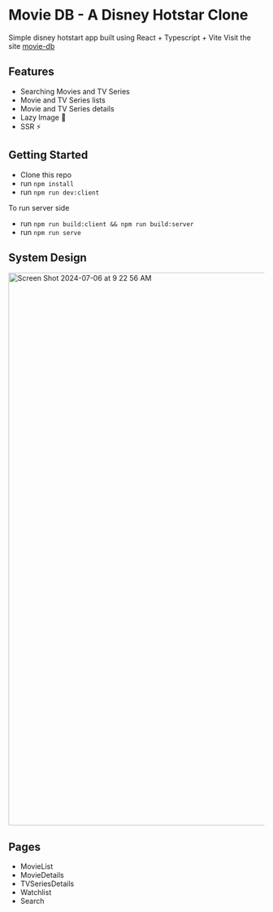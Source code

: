 # Movie DB - A Disney Hotstar Clone

Simple disney hotstart app built using React + Typescript + Vite
Visit the site [movie-db](https://movie.azhariemuhamad.com)

## Features

- Searching Movies and TV Series
- Movie and TV Series lists
- Movie and TV Series details
- Lazy Image 📸
- SSR ⚡️


## Getting Started

- Clone this repo
- run `npm install`
- run `npm run dev:client`

To run server side

- run `npm run build:client && npm run build:server`
- run `npm run serve`

## System Design


<img width="1087" alt="Screen Shot 2024-07-06 at 9 22 56 AM" src="https://github.com/azhariemuhammad/disney-clone/assets/19600009/405abc60-3b77-4522-80fb-977c860d5e13">

## Pages

- MovieList
- MovieDetails
- TVSeriesDetails
- Watchlist
- Search



